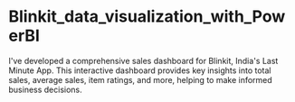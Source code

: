 # Blinkit_data_visualization_with_PowerBI
I've developed a comprehensive sales dashboard for Blinkit, India's Last Minute App. This interactive dashboard provides key insights into total sales, average sales, item ratings, and more, helping to make informed business decisions.
